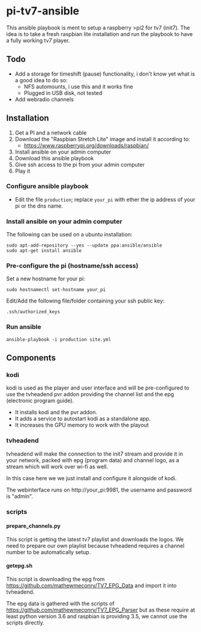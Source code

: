 # pi-tv7-ansible

This ansible playbook is ment to setup a raspberry >pi2 for tv7 (init7). The idea is to take a fresh raspbian lite installation and run the playbook to have a fully working tv7 player.

## Todo

* Add a storage for timeshift (pause) functionality, i don't know yet what is a good idea to do so:
    * NFS automounts, i use this and it works fine
    * Plugged in USB disk, not tested
* Add webradio channels

## Installation

1. Get a PI and a network cable
1. Download the "Raspbian Stretch Lite" image and install it according to:
    * https://www.raspberrypi.org/downloads/raspbian/
1. Install ansible on your admin computer
1. Download this ansible playbook
1. Give ssh access to the pi from your admin computer
1. Play it

### Configure ansible playbook

* Edit the file ```production```; replace ```your_pi``` with ether the ip address of your pi or the dns name.

### Install ansible on your admin computer

The following can be used on a ubuntu installation:

```
sudo apt-add-repository --yes --update ppa:ansible/ansible
sudo apt-get install ansible
```

### Pre-configure the pi (hostname/ssh access)

Set a new hostname for your pi:

```
sudo hostnamectl set-hostname your_pi
```

Edit/Add the following file/folder containing your ssh public key:

```
.ssh/authorized_keys
```

### Run ansible

```
ansible-playbook -i production site.yml
```

## Components

### kodi

kodi is used as the player and user interface and will be pre-configured to use the tvheadend pvr addon providing the channel list and the epg (electronic program guide).

* It installs kodi and the pvr addon.
* It adds a service to autostart kodi as a standalone app.
* It increases the GPU memory to work with the playout

### tvheadend

tvheadend will make the connection to the init7 stream and provide it in your network, packed with epg (program data) and channel logo, as a stream which will work over wi-fi as well.

In this case here we we just install and configure it alongside of kodi.

The webinterface runs on http://your_pi:9981, the username and password is "admin".

### scripts

#### prepare_channels.py

This script is getting the latest tv7 playlist and downloads the logos. We need to prepare our own playlist because tvheadend requires a channel number to be automatically setup.

#### getepg.sh

This script is downloading the epg from https://github.com/mathewmeconry/TV7_EPG_Data and import it into tvheadend.

The epg data is gathered with the scripts of https://github.com/mathewmeconry/TV7_EPG_Parser but as these require at least python version 3.6 and raspbian is providing 3.5, we cannot use the scripts directly.
